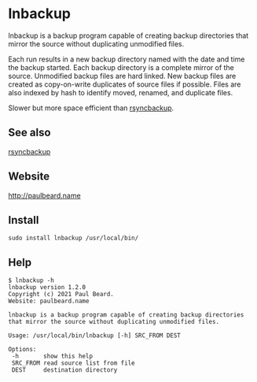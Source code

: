 # lnbackup

lnbackup is a backup program capable of creating backup directories that mirror the source without duplicating unmodified files.

Each run results in a new backup directory named with the date and time the backup started.
Each backup directory is a complete mirror of the source.
Unmodified backup files are hard linked.
New backup files are created as copy-on-write duplicates of source files if possible.
Files are also indexed by hash to identify moved, renamed, and duplicate files.

Slower but more space efficient than [rsyncbackup](../../../rsyncbackup).

## See also

[rsyncbackup](../../../rsyncbackup)

## Website

http://paulbeard.name

## Install

    sudo install lnbackup /usr/local/bin/

## Help

    $ lnbackup -h
    lnbackup version 1.2.0
    Copyright (c) 2021 Paul Beard.
    Website: paulbeard.name

    lnbackup is a backup program capable of creating backup directories that mirror the source without duplicating unmodified files.

    Usage: /usr/local/bin/lnbackup [-h] SRC_FROM DEST

    Options:
     -h       show this help
     SRC_FROM read source list from file
     DEST     destination directory
